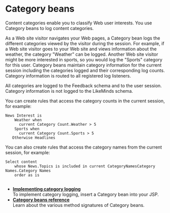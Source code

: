 # Category beans

Content categories enable you to classify Web user interests. You use Category beans to log content categories.

As a Web site visitor navigates your Web pages, a Category bean logs the different categories viewed by the visitor during the session. For example, if a Web site visitor goes to your Web site and views information about the weather, the category "Weather" can be logged. Another Web site visitor might be more interested in sports, so you would log the "Sports" category for this user. Category beans maintain category information for the current session including the categories logged and their corresponding log counts. Category information is routed to all registered log listeners.

All categories are logged to the Feedback schema and to the user session. Category information is not logged to the LikeMinds schema.

You can create rules that access the category counts in the current session, for example:

```
News Interest is
    Weather when
      current Category Count.Weather > 5
    Sports when
      current Category Count.Sports > 5
   Otherwise Headlines

```

You can also create rules that access the category names from the current session, for example:

```
Select content
    whose News.Topics is included in current CategoryNamesCategory Names.Category Names
    order as is


```

-   **[Implementing category logging](pzn_implement_category_logging.md)**  
To implement category logging, insert a Category bean into your JSP.
-   **[Category beans reference](pzn_category_beans_reference.md)**  
Learn about the various method signatures of Category beans.


